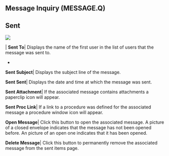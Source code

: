 ## Message Inquiry (MESSAGE.Q)
<PageHeader />

## Sent

![](./MESSAGE-Q-2.jpg)

| **Sent To**|  Displays the name of the first user in the list of users that
the message was sent to.

-  
**Sent Subject**|  Displays the subject line of the message.

**Sent Sent**|  Displays the date and time at which the message was sent.

**Sent Attachment**|  If the associated message contains attachments a
paperclip icon will appear.

**Sent Proc Link**|  If a link to a procedure was defined for the associated
message a procedure window icon will appear.

**Open Message**|  Click this button to open the associated message. A picture
of a closed envelope indicates that the message has not been opened before. An
picture of an open one indicates that it has been opened.

**Delete Message**|  Click this button to permanently remove the associated
message from the sent items page.


<badge text= "Version 8.10.57 " vertical="middle" />

<PageFooter />
